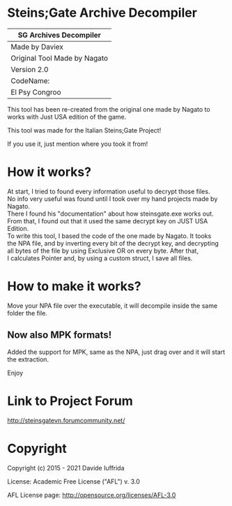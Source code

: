# Steins;Gate Archive Decompiler

| SG Archives Decompiler |  
| ------------------------------- |  
| Made by Daviex |  
| Original Tool Made by Nagato |  
| Version 2.0 |  
| CodeName: |  
| El Psy Congroo |

This tool has been re-created from the original one made by Nagato to works with Just USA edition of the game.

This tool was made for the Italian Steins;Gate Project!

If you use it, just mention where you took it from!

# How it works?

At start, I tried to found every information useful to decrypt those files.  
No info very useful was found until I took over my hand projects made by Nagato.  
There I found his "documentation" about how steinsgate.exe works out.  
From that, I found out that it used the same decrypt key on JUST USA Edition.  
To write this tool, I based the code of the one made by Nagato. It tooks  
the NPA file, and by inverting every bit of the decrypt key, and decrypting  
all bytes of the file by using Exclusive OR on every byte. After that,  
I calculates Pointer and, by using a custom struct, I save all files.

# How to make it works?

Move your NPA file over the executable, it will decompile inside the same folder the file.

## Now also MPK formats!

Added the support for MPK, same as the NPA, just drag over and it will start the extraction.

Enjoy

# Link to Project Forum

http://steinsgatevn.forumcommunity.net/

# Copyright

Copyright (c) 2015 - 2021 Davide Iuffrida

License: Academic Free License ("AFL") v. 3.0

AFL License page: http://opensource.org/licenses/AFL-3.0
